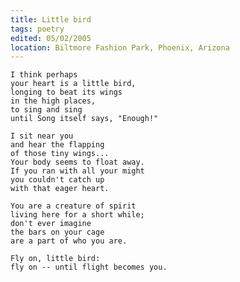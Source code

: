 ```yaml
---
title: Little bird
tags: poetry
edited: 05/02/2005
location: Biltmore Fashion Park, Phoenix, Arizona
---
```


    I think perhaps
    your heart is a little bird,
    longing to beat its wings
    in the high places,
    to sing and sing
    until Song itself says, "Enough!"

    I sit near you
    and hear the flapping
    of those tiny wings...
    Your body seems to float away.
    If you ran with all your might
    you couldn't catch up
    with that eager heart.

    You are a creature of spirit
    living here for a short while;
    don't ever imagine
    the bars on your cage
    are a part of who you are.

    Fly on, little bird:
    fly on -- until flight becomes you.


